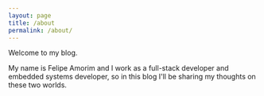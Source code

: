 ```yaml
---
layout: page
title: /about
permalink: /about/
---
```


Welcome to my blog.

My name is Felipe Amorim and I work as a full-stack developer and embedded systems developer, so in this blog I'll be sharing my thoughts on these two worlds.
